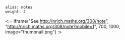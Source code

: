 ````
alias: notes
weight: 2
````

<:= iframe("See http://nrich.maths.org/308/note", "http://nrich.maths.org/308/note?mobile=1", 700, 1000, image="thumbnail.png") :>